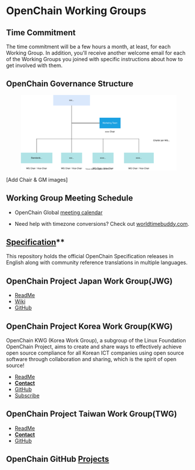 # OpenChain Working Groups

## Time Commitment

The time commitment will be a few hours a month, at least, for each Working Group. In addition, you'll receive another welcome email for each of the Working Groups you joined with specific instructions about how to get involved with them.

## OpenChain Governance Structure

<figure>
	<img src="img/gsf_governance.svg" alt="OpenChain Governance Structure">
	<figcaption></figcaption>
</figure>

[Add Chair & GM images]

## Working Group Meeting Schedule
 - OpenChain Global [meeting calendar](https://calendar.google.com/calendar/u/0/embed?src=c_08seb6095ofjtfr5fjb5tabgl4@group.calendar.google.com&ctz=Asia/Tokyo)

 - Need help with timezone conversions? Check out [worldtimebuddy.com](https://www.worldtimebuddy.com/).

## [Specification](https://github.com/OpenChain-Project/Specification)**
This repository holds the official OpenChain Specification releases in English along with community reference translations in multiple languages.<br>

## OpenChain Project Japan Work Group(JWG)<br>
 - [ReadMe](https://github.com/OpenChain-Project/OpenChain-JWG#readme)<br>
 - [Wiki](https://wiki.linuxfoundation.org/openchain/openchain-japanese-working-group)<br>
 - [GitHub](https://github.com/OpenChain-Project/Japan-WG-General)<br>

## OpenChain Project Korea Work Group(KWG)<br>

OpenChain KWG (Korea Work Group), a subgroup of the Linux Foundation OpenChain Project, aims to create and share ways to effectively achieve open source compliance for all Korean ICT companies using open source software through collaboration and sharing, which is the spirit of open source! <br>

 - [ReadMe](https://github.com/OpenChain-Project/OpenChain-KWG/blob/master/README.md)<br>
 - **[Contact](https://openchain-project.github.io/OpenChain-KWG/about/contact/)**<br>
 - [GitHub](https://github.com/OpenChain-Project/OpenChain-KWG)<br>
 - [Subscribe](https://openchain-project.github.io/OpenChain-KWG/about/subscribe/)

## OpenChain Project Taiwan Work Group(TWG)<br>
 - [ReadMe](https://github.com/OpenChain-Project/OpenChain-TWG/blob/master/README.md)<br>
 - **[Contact](taiwan-wg+owner@lists.openchainproject.org)**<br>
 - [GitHub](https://github.com/OpenChain-Project/OpenChain-TWG)<br>

 ## OpenChain GitHub [Projects](https://github.com/OpenChain-Project)
 
